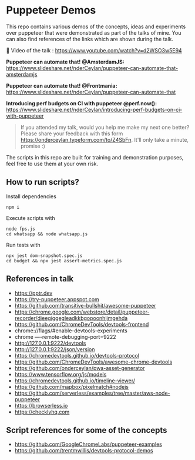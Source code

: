 # Puppeteer Demos

This repo contains various demos of the concepts, ideas and experiments over puppeteer that were demonstrated as part of the talks of mine. You can also find references of the links which are shown during the talk.

🎥 Video of the talk : https://www.youtube.com/watch?v=d2WSO3w5E94

**Puppeteer can automate that! @AmsterdamJS:** https://www.slideshare.net/nderCeylan/puppeteer-can-automate-that-amsterdamjs

**Puppeteer can automate that! @Frontmania:** https://www.slideshare.net/nderCeylan/puppeteer-can-automate-that

**Introducing perf budgets on CI with puppeteer @perf.now():** https://www.slideshare.net/nderCeylan/introducing-perf-budgets-on-ci-with-puppeteer

> If you attended my talk, would you help me make my next one better? Please share your feedback with this form https://onderceylan.typeform.com/to/Z4SbFn. It'll only take a minute, promise :)

The scripts in this repo are built for training and demonstration purposes, feel free to use them at your own risk.

## How to run scripts?

Install dependencies
```
npm i
```

Execute scripts with
```
node fps.js
cd whatsapp && node whatsapp.js
```

Run tests with
```
npx jest dom-snapshot.spec.js
cd budget && npx jest assert-metrics.spec.js
```

## References in talk 

* https://pptr.dev
* https://try-puppeteer.appspot.com
* https://github.com/transitive-bullshit/awesome-puppeteer
* https://chrome.google.com/webstore/detail/puppeteer-recorder/djeegiggegleadkkbgopoonhjimgehda
* https://github.com/ChromeDevTools/devtools-frontend
* chrome://flags/#enable-devtools-experiments
* chrome —-remote-debugging-port=9222
* http://127.0.0.1:9222/devtools
* http://127.0.0.1:9222/json/version
* https://chromedevtools.github.io/devtools-protocol
* https://github.com/ChromeDevTools/awesome-chrome-devtools
* https://github.com/onderceylan/pwa-asset-generator
* https://www.tensorflow.org/js/models
* https://chromedevtools.github.io/timeline-viewer/
* https://github.com/mapbox/pixelmatch#nodejs
* https://github.com/serverless/examples/tree/master/aws-node-puppeteer
* https://browserless.io
* https://checklyhq.com

## Script references for some of the concepts
* https://github.com/GoogleChromeLabs/puppeteer-examples
* https://github.com/trentmwillis/devtools-protocol-demos
